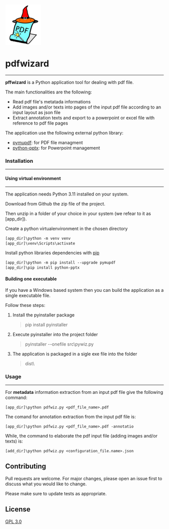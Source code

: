![Alt pdfwizard logo](./media/pdfwizard-logo-sm.png)
# pdfwizard 
---



**pffwizard** is a Python application tool for dealing with pdf file. 


The main functionalities  are the following:
- Read pdf file's metatada informations
- Add images and/or texts into pages of the input pdf file according to an input layout as json file
- Extract annotation texts and export to a powerpoint or excel file with reference to pdf file pages

The application use the following external python library:

- [pymupdf](https://pymupdf.readthedocs.io/en/latest/intro.html): for PDF file managment
- [python-pptx](https://python-pptx.readthedocs.io/en/latest/): for Powerpoint management

### Installation
---
#### Using virtual environment
---
The application needs Python 3.11 installed on your system. 

Download from Github the zip file of the
project.

Then unzip in a folder of your choice in your system (we refear to it as [app_dir]).

Create a python virtualenvironment in the chosen directory

    [app_dir]\python -m venv venv  
    [app_dir]\venv\Scripts\activate

Install python libraries dependencies with [pip](https://pip.pypa.io/en/stable/)

    [app_dir]\python -m pip install --upgrade pymupdf
    [app_dir]\pip install python-pptx

#### Building one executable
If you have a Windows based system then you can build the application as a single executable file.

Follow these steps:
1. Install the pyinstaller package
    > pip install pyinstaller
2. Execute pyinstaller into the project folder
    > pyinstaller --onefile src\pywiz.py
3. The application is packaged in a sigle exe file  into the folder 
    > dist\
### Usage
---
For **metadata** information extraction from an input pdf file give the following command: 

    [app_dir]\python pdfwiz.py <pdf_file_name>.pdf  
    
The comand for annotation extraction from the input pdf file is:

    [app_dir]\python pdfwiz.py <pdf_file_name>.pdf -annotatio  

While, the command to elaborate the pdf input file (adding images and/or texts) is:

    [add_dir]\python pdfwiz.py <configuration_file.name>.json  


## Contributing

Pull requests are welcome. For major changes, please open an issue first
to discuss what you would like to change.

Please make sure to update tests as appropriate.

## License

[GPL 3.0](https://www.gnu.org/licenses/gpl-3.0.en.html)
